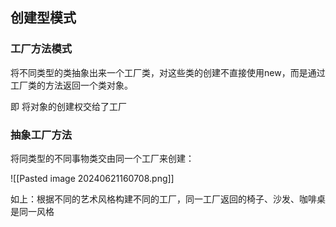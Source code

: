## 创建型模式

### 工厂方法模式

将不同类型的类抽象出来一个工厂类，对这些类的创建不直接使用new，而是通过工厂类的方法返回一个类对象。

即 将对象的创建权交给了工厂

### 抽象工厂方法

将同类型的不同事物类交由同一个工厂来创建：

![[Pasted image 20240621160708.png]]

如上：根据不同的艺术风格构建不同的工厂，同一工厂返回的椅子、沙发、咖啡桌是同一风格